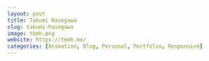 ```yaml
---
layout: post
title: Takumi Hasegawa
slug: takumi-hasegawa
image: tkmh.png
website: https://tkmh.me/
categories: [Animation, Blog, Personal, Portfolio, Responsive]
---
```

